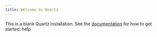 ```yaml
---
title: Welcome to Quartz
---
```


This is a blank Quartz installation.
See the [documentation](https://quartz.jzhao.xyz) for how to get started.
help

